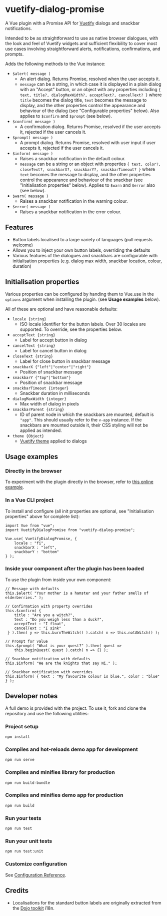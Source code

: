 # vuetify-dialog-promise

A Vue plugin with a Promise API for [Vuetify](https://www.npmjs.com/package/vuetify) dialogs and snackbar notifications.

Intended to be as straightforward to use as native browser dialogues, with the look and feel of Vuetify widgets and
sufficient flexibility to cover most use cases involving straightforward alerts, notifications, confirmations, and
prompts. 
 
Adds the following methods to the Vue instance:

* `$alert( message )` 
    - An alert dialog. Returns Promise, resolved when the user accepts it.
    - `message` can be a string, in which case it is displayed in a plain dialog with an "Accept" button, or an object 
    with any properties including `{ text, title?, dialogMaxWidth?, acceptText?, cancelText? }` where `title` becomes 
    the dialog title, `text` becomes the message to display, and the other properties control the appearance and 
    behaviour of the dialog (see "Configurable properties" below). Also applies to `$confirm` and `$prompt` (see below).
* `$confirm( message )` 
    - A confirmation dialog. Returns Promise, resolved if the user accepts it, rejected if the user cancels it.
* `$prompt( message )` 
    - A prompt dialog. Returns Promise, resolved with user input if user accepts it, rejected if the user cancels it.
* `$inform( message )` 
    - Raises a snackbar notification in the default colour.
    - `message` can be a string or an object with properties `{ text, color?, closeText?, snackbarX?, snackbarY?,
    snackbarTimeout? }` where `text` becomes the message to display, and the other properties control the appearance
    and behaviour of the snackbar (see "Initialisation properties" below). Applies to `$warn` and `$error` also (see 
    below).
* `$warn( message )` 
    - Raises a snackbar notification in the warning colour.
* `$error( message )` 
    - Raises a snackbar notification in the error colour.

## Features

* Button labels localised to a large variety of languages (pull requests welcome)
* Allows you to inject your own button labels, overriding the defaults
* Various features of the dialogues and snackbars are configurable with initialisation properties (e.g. dialog max 
width, snackbar location, colour, duration)

## Initialisation properties

Various properties can be configured by handing them to Vue.use in the `options` argument when installing the plugin. 
(see **Usage examples** below). 

All of these are optional and have reasonable defaults:

* `locale {string}` 
    - ISO locale identifier for the button labels. Over 30 locales are supported. To override, see the properties below.
* `acceptText {string}` 
    - Label for accept button in dialog
* `cancelText {string}` 
    - Label for cancel button in dialog
* `closeText {string}` 
    - Label for close button in snackbar message
* `snackbarX {"left"|"center"|"right"}` 
    - Position of snackbar message
* `snackbarY {"top"|"bottom"}`
    - Position of snackbar message
* `snackbarTimeout {integer}` 
    - Snackbar duration in milliseconds
* `dialogMaxWidth {integer}` 
    - Max width of dialog in pixels
* `snackbarParent {string}` 
    - ID of parent node in which the snackbars are mounted, default is `"app"`. This should usually refer to the `v-app`
    instance. If the snackbars are mounted outside it, their CSS styling will not be applied as intended.
* `theme {Object}`
    - [Vuetify theme](https://vuetifyjs.com/en/customization/theme) applied to dialogs

## Usage examples

### Directly in the browser

To experiment with the plugin directly in the browser, refer to [this online example](https://codepen.io/brikoleur/pen/MWgEbGP).

### In a Vue CLI project

To install and configure (all init properties are optional, see "Initialisation properties" above for complete list):

```
import Vue from "vue";
import VuetifyDialogPromise from "vuetify-dialog-promise";

Vue.use( VuetifyDialogPromise, {
    locale : "fi",
    snackbarX : "left",
    snackbarY : "bottom"
} );
```

### Inside your component after the plugin has been loaded

To use the plugin from inside your own component:

```
// Message with defaults
this.$alert( "Your mother is a hamster and your father smells of elderberries." );

// Confirmation with property overrides
this.$confirm( { 
    title : "Are you a witch?", 
    text : "Do you weigh less than a duck?", 
    acceptText : "I float", 
    cancelText : "I sink"
 } ).then( y => this.burnTheWitch() ).catch( n => this.notAWitch() );
 
// Prompt for value
this.$prompt( "What is your quest?" ).then( quest => 
    this.beginQuest( quest ).catch( n => {} );
    
// Snackbar notification with defaults    
this.$inform( "We are the knights that say Ni." );

// Snackbar notification with overrides
this.$inform( { text : "My favourite colour is blue.", color : "blue" } );
```

## Developer notes

A full demo is provided with the project. To use it, fork and clone the repository and use the following utilities:

### Project setup

```
npm install
```

### Compiles and hot-reloads demo app for development
```
npm run serve
```

### Compiles and minifies library for production
```
npm run build-bundle
```

### Compiles and minifies demo app for production
```
npm run build
```

### Run your tests
```
npm run test
```

### Run your unit tests
```
npm run test:unit
```

### Customize configuration
See [Configuration Reference](https://cli.vuejs.org/config/).

## Credits

* Localisations for the standard button labels are originally extracted from the 
[Dojo toolkit](https://dojotoolkit.org/) i18n.
